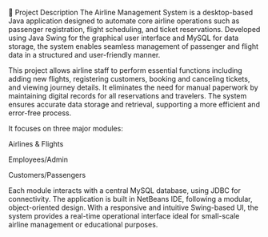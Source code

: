 🧾 Project Description
The Airline Management System is a desktop-based Java application designed to automate core airline operations such as passenger registration, flight scheduling, and ticket reservations.
Developed using Java Swing for the graphical user interface and MySQL for data storage, the system enables seamless management of passenger and flight data in a structured and user-friendly manner.

This project allows airline staff to perform essential functions including adding new flights, registering customers, booking and canceling tickets, and viewing journey details. 
It eliminates the need for manual paperwork by maintaining digital records for all reservations and travelers. The system ensures accurate data storage and retrieval, supporting 
a more efficient and error-free process.

It focuses on three major modules:

Airlines & Flights

Employees/Admin

Customers/Passengers

Each module interacts with a central MySQL database, using JDBC for connectivity. The application is built in NetBeans IDE, following a modular, object-oriented design.
With a responsive and intuitive Swing-based UI, the system provides a real-time operational interface ideal for small-scale airline management or educational purposes.

